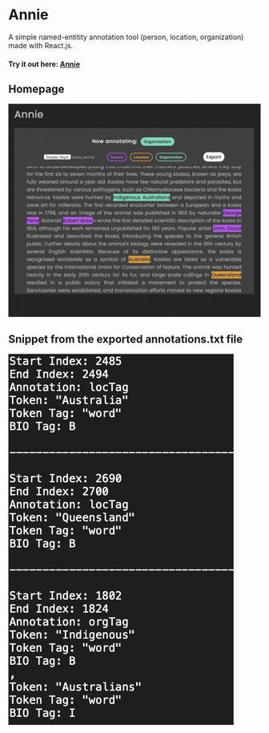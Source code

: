# Annie
A simple named-entitity annotation tool (person, location, organization) made with React.js.
#### Try it out here: [Annie](https://pinarhaskiris.github.io/annie/)


## Homepage
![Homepage of Annie](https://github.com/pinarhaskiris/annie/blob/main/homepage.png?raw=true)

## Snippet from the exported annotations.txt file
![Snippet from the exported annotations.txt file](https://github.com/pinarhaskiris/annie/blob/main/exp-snippet.png?raw=true)

